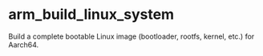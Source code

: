 # arm_build_linux_system
Build a complete bootable Linux image (bootloader, rootfs, kernel, etc.) for Aarch64.
